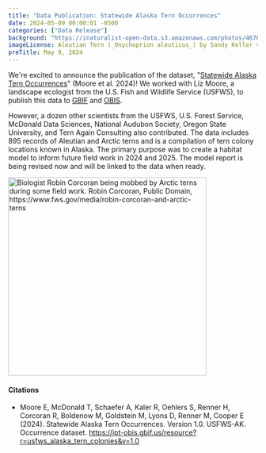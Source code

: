 ```yaml
---
title: "Data Publication: Statewide Alaska Tern Occurrences" 
date: 2024-05-09 00:00:01 -0500 
categories: ["Data Release"] 
background: "https://inaturalist-open-data.s3.amazonaws.com/photos/46768716/large.jpg"
imageLicense: Aleutian Tern (_Onychoprion aleuticus_) by Sandy Keller via [iNaturalist](https://www.inaturalist.org/photos/46768716), [CCBY](https://creativecommons.org/licenses/by/4.0/)
preTitle: May 9, 2024
---
```


We're excited to announce the publication of the dataset, "[Statewide Alaska Tern Occurrences](https://doi.org/10.15468/7mzh97)" (Moore et al. 2024)! We worked with Liz Moore, a landscape ecologist from the U.S. Fish and Wildlife Service (USFWS), to publish this data to [GBIF](https://www.gbif.org/dataset/2e197e5f-d3d1-48b2-bd86-293df47b0a46) and [OBIS](https://obis.org/dataset/9c3e1803-61db-48fb-94fd-24ea5a17ba8b). 

However, a dozen other scientists from the USFWS, U.S. Forest Service, McDonald Data Sciences, National Audubon Society, Oregon State University, and Tern Again Consulting also contributed. The data includes 895 records of Aleutian and Arctic terns and is a compilation of tern colony locations known in Alaska. The primary purpose was to create a habitat model to inform future field work in 2024 and 2025. The model report is being revised now and will be linked to the data when ready.

<img src="https://www.fws.gov/sites/default/files/images/2024-03/robin-corcoran.jpg" alt="Biologist Robin Corcoran being mobbed by Arctic terns during some field work. Robin Corcoran, Public Domain, https://www.fws.gov/media/robin-corcoran-and-arctic-terns" width="400" class="center"/>

#### Citations

- Moore E, McDonald T, Schaefer A, Kaler R, Oehlers S, Renner H, Corcoran R, Boldenow M, Goldstein M, Lyons D, Renner M, Cooper E (2024). Statewide Alaska Tern Occurrences. Version 1.0. USFWS-AK. Occurrence dataset. https://ipt-obis.gbif.us/resource?r=usfws_alaska_tern_colonies&v=1.0